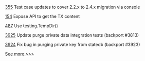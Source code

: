 
[355](https://github.com/hyperledger-labs/fabric-operations-console/pull/355) Test case updates to cover 2.2.x to 2.4.x migration via console

[154](https://github.com/hyperledger-labs/orion-sdk-go/pull/154) Expose API to get the TX content

[487](https://github.com/hyperledger-labs/orion-server/pull/487) Use testing.TempDir()

[3925](https://github.com/hyperledger/fabric/pull/3925) Update purge private data integration tests (backport #3813)

[3924](https://github.com/hyperledger/fabric/pull/3924) Fix bug in purging private key from statedb (backport #3923)


[See more >>>](https://start-here.hyperledger.org/pull-requests)
